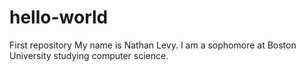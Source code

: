 # hello-world
First repository
My name is Nathan Levy. I am a sophomore at Boston University studying computer science.
